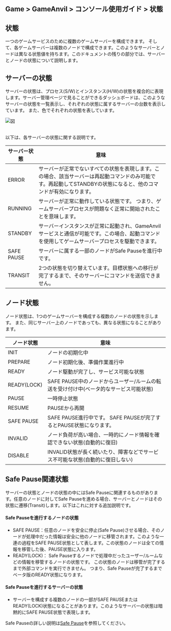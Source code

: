 ## Game > GameAnvil > コンソール使用ガイド > 状態


## 状態
一つのゲームサービスのために複数のゲームサーバーを構成できます。 そして、各ゲームサーバーは複数のノードで構成できます。このようなサーバーとノードは異なる状態値を持ちます。このドキュメントの残りの部分では、サーバーとノードの状態について説明します。



## サーバーの状態

サーバーの状態は、プロセス(S/W)とインスタンス(H/W)の状態を複合的に表現します。サーバー管理ページで見ることができるダッシュボードは、このようなサーバーの状態を一覧表示し、それぞれの状態に属するサーバーの台数を表示しています。 また、色でそれぞれの状態を表しています。

![図](https://static.toastoven.net/prod_gameanvil/images/console/v2/state/monitoring_dashboard.png)

<br>
以下は、各サーバーの状態に関する説明です。

| サーバー状態     | 意味                                                                                        |
|------------|-------------------------------------------------------------------------------------------|
| ERROR      | サーバーが正常でないすべての状態を表現します。この場合、該当サーバーは再起動コマンドのみ可能です。再起動してSTANDBYの状態になると、他のコマンドが有効になります。 |
| RUNNING    | サーバーが正常に動作している状態です。 つまり、ゲームサーバープロセスが問題なく正常に開始されたことを意味します。                                       |
| STANDBY    | サーバーインスタンスが正常に起動され、GameAnvilサービスと通信が可能です。この場合、起動コマンドを使用してゲームサーバープロセスを駆動できます。    |
| SAFE PAUSE | サーバーに属する一部のノードがSafe Pauseを進行中です。                                |
| TRANSIT    | 2つの状態を切り替えています。目標状態への移行が完了するまで、そのサーバーにコマンドを送信できません。                                |


## ノード状態

ノード状態は、1つのゲームサーバーを構成する複数のノードの状態を示します。 また、同じサーバー上のノードであっても、異なる状態になることがあります。

| ノード状態 | 意味 |
| ----------- | --------------------------- |
| INIT | ノードの初期化中 |
| PREPARE | ノード初期化後、準備作業進行中 |
| READY | ノード駆動が完了し、サービス可能な状態 |
| READY(LOCK) | SAFE PAUSE中のノードからユーザー/ルームの転送を受け付け中(ベータ的なサービス可能状態) |
| PAUSE | 一時停止状態 |
| RESUME | PAUSEから再開 |
| SAFE PAUSE | SAFE PAUSE進行中です。 SAFE PAUSEが完了するとPAUSE状態になります。 |
| INVALID | ノード負荷が高い場合、一時的にノード情報を確認できない状態(自動的に復旧) |
| DISABLE | INVALID状態が長く続いたり、障害などでサービス不可能な状態(自動的に復旧しない) |



## Safe Pause関連状態

サーバーの状態とノードの状態の中にはSafe Pauseに関連するものがあります。任意のノードに対してSafe Pauseを進める場合、サーバーとノードはその状態に遷移(Transit)します。以下はこれに対する追加説明です。


#### Safe Pauseを進行するノードの状態

* SAFE PAUSE：任意のノードを安全に停止(Safe Pause)させる場合、そのノードが処理中だった情報は安全に他のノードに移管されます。このような一連の過程をSAFE PAUSE状態として表します。この状態のノードは全ての情報を移管した後、PAUSE状態に入ります。
* READY(LOCK)： Safe Pauseするノードで処理中だったユーザー/ルームなどの情報を移管するノードの状態です。 この状態のノードは移管が完了するまで外部コマンドを実行できません。 つまり、Safe Pauseが完了するまでベータ版のREADY状態になります。

#### Safe Pauseを進行するサーバーの状態

* サーバーを構成する複数のノードの一部がSAFE PAUSEまたはREADY(LOCK)状態になることがあります。このようなサーバーの状態は暗黙的にSAFE PAUSE状態で表現します。


Safe Pauseの詳しい説明は[Safe Pause](console-09-safe-pause.md)を参照してください。
